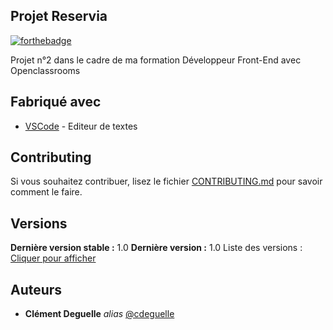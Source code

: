## Projet Reservia

[![forthebadge](http://forthebadge.com/images/badges/built-with-love.svg)](http://forthebadge.com) 

Projet n°2 dans le cadre de ma formation Développeur Front-End avec Openclassrooms

## Fabriqué avec

* [VSCode](https://code.visualstudio.com/) - Editeur de textes

## Contributing

Si vous souhaitez contribuer, lisez le fichier [CONTRIBUTING.md](https://example.org) pour savoir comment le faire.

## Versions

**Dernière version stable :** 1.0
**Dernière version :** 1.0
Liste des versions : [Cliquer pour afficher](https://github.com/your/project-name/tags)

## Auteurs

* **Clément Deguelle** _alias_ [@cdeguelle](https://github.com/cdeguelle)




